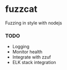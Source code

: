 fuzzcat
=======

Fuzzing in style with nodejs


### TODO
* Logging
* Monitor health
* Integrate with zzuf
* ELK stack integration
